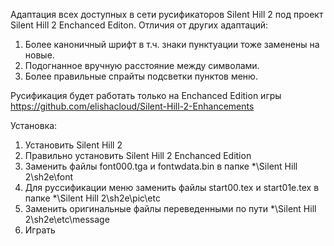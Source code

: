 Адаптация всех доступных в сети русификаторов Silent Hill 2 под проект Silent Hill 2 Enchanced Editon.
Отличия от других адаптаций:
1. Более каноничный шрифт в т.ч. знаки пунктуации тоже заменены на новые.
2. Подогнанное вручную расстояние между символами.
3. Более правильные спрайты подсветки пунктов меню.

Русификация будет работать только на Enchanced Edition игры https://github.com/elishacloud/Silent-Hill-2-Enhancements

Установка:
1. Установить Silent Hill 2
2. Правильно установить Silent Hill 2 Enchanced Edition
3. Заменить файлы font000.tga и fontwdata.bin в папке *\Silent Hill 2\sh2e\font
4. Для руссификации меню заменить файлы start00.tex и start01e.tex в папке *\Silent Hill 2\sh2e\pic\etc
5. Заменить оригинальные файлы переведенными по пути *\Silent Hill 2\sh2e\etc\message
6. Играть
